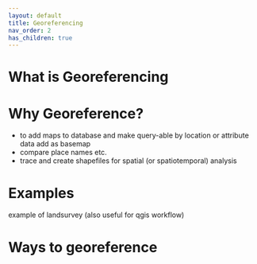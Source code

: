 ```yaml
---
layout: default
title: Georeferencing
nav_order: 2
has_children: true
---
```


# What is Georeferencing




# Why Georeference?

* to add maps to database and make query-able by location or attribute data
add as basemap    
* compare place names etc.    
* trace and create shapefiles for spatial (or spatiotemporal) analysis


# Examples 
example of landsurvey (also useful for qgis workflow)


# Ways to georeference


